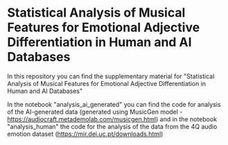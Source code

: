 # Statistical Analysis of Musical Features for Emotional Adjective Differentiation in Human and AI Databases

In this repository you can find the supplementary material for "Statistical Analysis of Musical Features for Emotional Adjective Differentiation in Human and AI Databases"

In the notebook "analysis_ai_generated" you can find the code for analysis of the AI-generated data (generated using MusicGen model - https://audiocraft.metademolab.com/musicgen.html) and in the notebook "analysis_human" the code for the analysis of the data from the 4Q audio emotion dataset (https://mir.dei.uc.pt/downloads.html)
